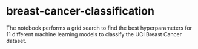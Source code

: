 # breast-cancer-classification
The notebook performs a grid search to find the best hyperparameters for 11 different machine learning models to classify the UCI Breast Cancer dataset.
